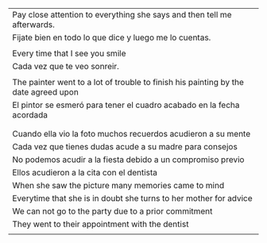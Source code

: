 
| |
|-|
|Pay close attention to everything she says and then tell me afterwards.|     
|Fijate bien en todo lo que dice y luego me lo cuentas.|
| |
|Every time that I see you smile |
|Cada vez que te veo sonreir.|
| |
| The painter went to a lot of trouble to finish his painting by the date agreed upon |
| El pintor se esmeró para tener el cuadro acabado en la fecha acordada |
| |
| |
| Cuando ella vio la foto muchos recuerdos acudieron a su mente |
| Cada vez que tienes dudas acude a su madre para consejos |
| No podemos acudir a la fiesta debido a un compromiso previo |
| Ellos acudieron a la cita con el dentista |
| When she saw the picture many memories came to mind |
| Everytime that she is in doubt she turns to her mother for advice |
| We can not go to the party due to a prior commitment |
| They went to their appointment with the dentist |
| |

